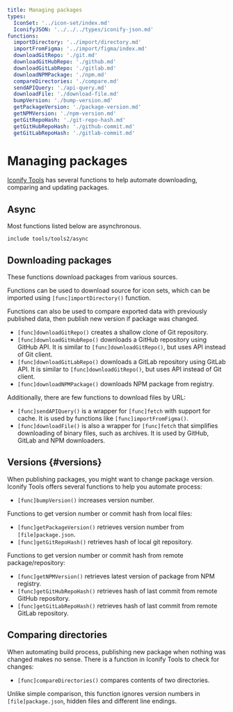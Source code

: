 ```yaml
title: Managing packages
types:
  IconSet: '../icon-set/index.md'
  IconifyJSON: '../../../types/iconify-json.md'
functions:
  importDirectory: '../import/directory.md'
  importFromFigma: '../import/figma/index.md'
  downloadGitRepo: './git.md'
  downloadGitHubRepo: './github.md'
  downloadGitLabRepo: './gitlab.md'
  downloadNPMPackage: './npm.md'
  compareDirectories: './compare.md'
  sendAPIQuery: './api-query.md'
  downloadFile: './download-file.md'
  bumpVersion: './bump-version.md'
  getPackageVersion: './package-version.md'
  getNPMVersion: './npm-version.md'
  getGitRepoHash: './git-repo-hash.md'
  getGitHubRepoHash: './github-commit.md'
  getGitLabRepoHash: './gitlab-commit.md'
```

# Managing packages

[Iconify Tools](../index.md) has several functions to help automate downloading, comparing and updating packages.

## Async

Most functions listed below are asynchronous.

`include tools/tools2/async`

## Downloading packages

These functions download packages from various sources.

Functions can be used to download source for icon sets, which can be imported using `[func]importDirectory()` function.

Functions can also be used to compare exported data with previously published data, then publish new version if package was changed.

- `[func]downloadGitRepo()` creates a shallow clone of Git repository.
- `[func]downloadGitHubRepo()` downloads a GitHub repository using GitHub API. It is similar to `[func]downloadGitRepo()`, but uses API instead of Git client.
- `[func]downloadGitLabRepo()` downloads a GitLab repository using GitLab API. It is similar to `[func]downloadGitRepo()`, but uses API instead of Git client.
- `[func]downloadNPMPackage()` downloads NPM package from registry.

Additionally, there are few functions to download files by URL:

- `[func]sendAPIQuery()` is a wrapper for `[func]fetch` with support for cache. It is used by functions like `[func]importFromFigma()`.
- `[func]downloadFile()` is also a wrapper for `[func]fetch` that simplifies downloading of binary files, such as archives. It is used by GitHub, GitLab and NPM downloaders.

## Versions {#versions}

When publishing packages, you might want to change package version. Iconify Tools offers several functions to help you automate process:

- `[func]bumpVersion()` increases version number.

Functions to get version number or commit hash from local files:

- `[func]getPackageVersion()` retrieves version number from `[file]package.json`.
- `[func]getGitRepoHash()` retrieves hash of local git repository.

Functions to get version number or commit hash from remote package/repository:

- `[func]getNPMVersion()` retrieves latest version of package from NPM registry.
- `[func]getGitHubRepoHash()` retrieves hash of last commit from remote GitHub repository.
- `[func]getGitLabRepoHash()` retrieves hash of last commit from remote GitLab repository.

## Comparing directories

When automating build process, publishing new package when nothing was changed makes no sense. There is a function in Iconify Tools to check for changes:

- `[func]compareDirectories()` compares contents of two directories.

Unlike simple comparison, this function ignores version numbers in `[file]package.json`, hidden files and different line endings.

